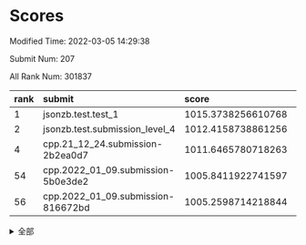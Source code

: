 # Scores

Modified Time: 2022-03-05 14:29:38

Submit Num: 207

All Rank Num: 301837

| rank |               submit               |       score        |       sigma        | pk_num |
| :--- | :--------------------------------- | :----------------- | :----------------- | :----- |
| 1    | jsonzb.test.test_1                 | 1015.3738256610768 | 0.8605088051009357 | 5830   |
| 2    | jsonzb.test.submission_level_4     | 1012.4158738861256 | 0.7752207433050259 | 5835   |
| 4    | cpp.21_12_24.submission-2b2ea0d7   | 1011.6465780718263 | 0.7798996122365224 | 5835   |
| 54   | cpp.2022_01_09.submission-5b0e3de2 | 1005.8411922741597 | 0.7349844634640564 | 5838   |
| 56   | cpp.2022_01_09.submission-816672bd | 1005.2598714218844 | 0.7152702816293521 | 5832   |


<details>
<summary>全部</summary>

| rank |                 submit                 |       score        |       sigma        | pk_num |
| :--- | :------------------------------------- | :----------------- | :----------------- | :----- |
| 1    | jsonzb.test.test_1                     | 1015.3738256610768 | 0.8605088051009357 | 5830   |
| 2    | jsonzb.test.submission_level_4         | 1012.4158738861256 | 0.7752207433050259 | 5835   |
| 3    | gobigger.level_3.submission_level_3_9  | 1011.978319605163  | 0.7693999982492129 | 5828   |
| 4    | cpp.21_12_24.submission-2b2ea0d7       | 1011.6465780718263 | 0.7798996122365224 | 5835   |
| 5    | gobigger.level_3.submission_level_3_1  | 1011.6258882029643 | 0.789635799676084  | 5833   |
| 6    | gobigger.level_3.submission_level_3_37 | 1011.2445552994474 | 0.7605961278798639 | 5834   |
| 7    | gobigger.level_3.submission_level_3_29 | 1011.1074329553666 | 0.7768613464646804 | 5833   |
| 8    | gobigger.level_3.submission_level_3_44 | 1010.9191666304138 | 0.8016335598811911 | 5829   |
| 9    | gobigger.level_3.submission_level_3_23 | 1010.9189647634943 | 0.7808906515777801 | 5831   |
| 10   | gobigger.level_3.submission_level_3_2  | 1010.898159050741  | 0.7853429874933113 | 5827   |
| 11   | gobigger.level_3.submission_level_3_26 | 1010.8678336771337 | 0.7592121544698472 | 5836   |
| 12   | gobigger.level_3.submission_level_3_49 | 1010.8559604385324 | 0.7505820234491737 | 5832   |
| 13   | gobigger.level_3.submission_level_3_33 | 1010.6963918220914 | 0.7663186404075799 | 5832   |
| 14   | gobigger.level_3.submission_level_3_19 | 1010.6912704886491 | 0.7671475971361852 | 5833   |
| 15   | gobigger.level_3.submission_level_3_34 | 1010.4619626312905 | 0.780568673248415  | 5831   |
| 16   | gobigger.level_3.submission_level_3_0  | 1010.4532549258214 | 0.7638540042642489 | 5833   |
| 17   | gobigger.level_3.submission_level_3_35 | 1010.4113264191221 | 0.7621206048314417 | 5836   |
| 18   | gobigger.level_3.submission_level_3_10 | 1010.1482277739134 | 0.7629597979856804 | 5831   |
| 19   | gobigger.level_3.submission_level_3_20 | 1010.1312340993179 | 0.7761424582556509 | 5829   |
| 20   | gobigger.level_3.submission_level_3_8  | 1010.1070359601267 | 0.759093127633632  | 5838   |
| 21   | gobigger.level_3.submission_level_3_46 | 1010.1064256522117 | 0.757775764785174  | 5829   |
| 22   | gobigger.level_3.submission_level_3_47 | 1010.0771945575029 | 0.7581816573546062 | 5832   |
| 23   | gobigger.level_3.submission_level_3_12 | 1010.0638289491637 | 0.7516180302491309 | 5826   |
| 24   | gobigger.level_3.submission_level_3_38 | 1010.005344038028  | 0.780130653619721  | 5832   |
| 25   | gobigger.level_3.submission_level_3_24 | 1009.9992689921219 | 0.7559281221999024 | 5831   |
| 26   | gobigger.level_3.submission_level_3_28 | 1009.9941571714467 | 0.7557338923031819 | 5829   |
| 27   | gobigger.level_3.submission_level_3_42 | 1009.9836139755196 | 0.7811601034139303 | 5830   |
| 28   | gobigger.level_3.submission_level_3_43 | 1009.9712657857511 | 0.7522022116884229 | 5829   |
| 29   | gobigger.level_3.submission_level_3_32 | 1009.900100660949  | 0.7770563296479465 | 5833   |
| 30   | gobigger.level_3.submission_level_3_14 | 1009.8712459689561 | 0.7831004107618745 | 5832   |
| 31   | gobigger.level_3.submission_level_3_30 | 1009.843054787342  | 0.7595079835985207 | 5829   |
| 32   | gobigger.level_3.submission_level_3_3  | 1009.8133848834503 | 0.7789368940594424 | 5829   |
| 33   | gobigger.level_3.submission_level_3_45 | 1009.7956151876971 | 0.7636254376890262 | 5832   |
| 34   | gobigger.level_3.submission_level_3_16 | 1009.7699751237813 | 0.7538046606213924 | 5835   |
| 35   | gobigger.level_3.submission_level_3_5  | 1009.7693973116603 | 0.7737800465552837 | 5833   |
| 36   | gobigger.level_3.submission_level_3_36 | 1009.6799945392486 | 0.753074427672653  | 5830   |
| 37   | gobigger.level_3.submission_level_3_39 | 1009.6707528181482 | 0.7391719388501522 | 5831   |
| 38   | gobigger.level_3.submission_level_3_4  | 1009.6295050381437 | 0.7477057696243502 | 5835   |
| 39   | gobigger.level_3.submission_level_3_17 | 1009.581714689189  | 0.7667312798351817 | 5832   |
| 40   | gobigger.level_3.submission_level_3_7  | 1009.5280585702591 | 0.7851169245062316 | 5830   |
| 41   | gobigger.level_3.submission_level_3_11 | 1009.4733741452001 | 0.7487839264624115 | 5833   |
| 42   | gobigger.level_3.submission_level_3_22 | 1009.4683663149593 | 0.7541265144588725 | 5832   |
| 43   | gobigger.level_3.submission_level_3_6  | 1009.3527320490742 | 0.7511661413066842 | 5836   |
| 44   | gobigger.level_3.submission_level_3_41 | 1009.306749700295  | 0.7554748327582063 | 5836   |
| 45   | gobigger.level_3.submission_level_3_25 | 1009.2441315897546 | 0.7495456011203461 | 5837   |
| 46   | gobigger.level_3.submission_level_3_18 | 1009.2384367613084 | 0.7682435563084888 | 5833   |
| 47   | gobigger.level_3.submission_level_3_27 | 1009.1979717200055 | 0.765167861333416  | 5831   |
| 48   | gobigger.level_3.submission_level_3_40 | 1009.1300540147887 | 0.729435110549301  | 5828   |
| 49   | gobigger.level_3.submission_level_3_15 | 1009.0783561254675 | 0.7503002475096988 | 5833   |
| 50   | gobigger.level_3.submission_level_3_21 | 1009.0165561425957 | 0.7743797773070403 | 5834   |
| 51   | gobigger.level_3.submission_level_3_48 | 1008.7971887011794 | 0.7355295011099481 | 5826   |
| 52   | gobigger.level_3.submission_level_3_13 | 1008.5340161303634 | 0.7444807975639903 | 5829   |
| 53   | gobigger.level_3.submission_level_3_31 | 1007.9699928032782 | 0.7372812603270023 | 5826   |
| 54   | cpp.2022_01_09.submission-5b0e3de2     | 1005.8411922741597 | 0.7349844634640564 | 5838   |
| 55   | gobigger.level_1.submission_level_1_16 | 1005.3536680521266 | 0.7263173121979108 | 5834   |
| 56   | cpp.2022_01_09.submission-816672bd     | 1005.2598714218844 | 0.7152702816293521 | 5832   |
| 57   | gobigger.level_1.submission_level_1_35 | 1005.0820461981826 | 0.7147425610864273 | 5831   |
| 58   | gobigger.level_1.submission_level_1_4  | 1004.570314790125  | 0.7265068433800409 | 5832   |
| 59   | gobigger.level_1.submission_level_1_26 | 1004.5100768302843 | 0.706451649082203  | 5834   |
| 60   | gobigger.level_1.submission_level_1_28 | 1004.4394023711942 | 0.7254985823364443 | 5828   |
| 61   | gobigger.level_1.submission_level_1_41 | 1004.3668210029307 | 0.7058696123075411 | 5834   |
| 62   | gobigger.level_1.submission_level_1_5  | 1004.2719379687647 | 0.7201886578136794 | 5829   |
| 63   | gobigger.level_1.submission_level_1_24 | 1004.262251941191  | 0.7184252938403931 | 5833   |
| 64   | gobigger.level_1.submission_level_1_1  | 1004.0117982840244 | 0.7313502121788951 | 5832   |
| 65   | gobigger.level_1.submission_level_1_40 | 1003.8851782304133 | 0.7165089819966887 | 5831   |
| 66   | gobigger.level_1.submission_level_1_49 | 1003.8851101171972 | 0.7131812940827909 | 5830   |
| 67   | gobigger.level_1.submission_level_1_19 | 1003.8479056555998 | 0.7195862129213033 | 5835   |
| 68   | gobigger.level_1.submission_level_1_14 | 1003.8329155302283 | 0.7162050024101144 | 5830   |
| 69   | gobigger.level_1.submission_level_1_36 | 1003.7822419087065 | 0.7121819581392889 | 5834   |
| 70   | gobigger.level_1.submission_level_1_25 | 1003.7812122958007 | 0.7087833445409643 | 5834   |
| 71   | gobigger.level_1.submission_level_1_20 | 1003.7634398033338 | 0.7108659028881964 | 5829   |
| 72   | gobigger.level_1.submission_level_1_8  | 1003.7340274648724 | 0.7209038553444703 | 5836   |
| 73   | gobigger.level_1.submission_level_1_22 | 1003.6824060708495 | 0.7218804733783406 | 5830   |
| 74   | gobigger.level_1.submission_level_1_3  | 1003.6700790807505 | 0.7320648107820881 | 5832   |
| 75   | gobigger.level_1.submission_level_1_10 | 1003.6128248535974 | 0.7110733141069773 | 5832   |
| 76   | gobigger.level_1.submission_level_1_37 | 1003.5554776261962 | 0.7165821908537534 | 5832   |
| 77   | gobigger.level_1.submission_level_1_2  | 1003.4297827479444 | 0.7138742150286979 | 5834   |
| 78   | gobigger.level_1.submission_level_1_42 | 1003.4193996952188 | 0.709740053925134  | 5830   |
| 79   | gobigger.level_1.submission_level_1_12 | 1003.407838297578  | 0.7087213688161713 | 5832   |
| 80   | gobigger.level_1.submission_level_1_23 | 1003.2844004024095 | 0.7218533265413307 | 5831   |
| 81   | gobigger.level_1.submission_level_1_32 | 1003.2414422225492 | 0.7178214111104035 | 5830   |
| 82   | gobigger.level_1.submission_level_1_6  | 1003.2323387659677 | 0.7179444462178941 | 5831   |
| 83   | gobigger.level_1.submission_level_1_31 | 1003.1725162328522 | 0.7155064007677031 | 5835   |
| 84   | gobigger.level_1.submission_level_1_34 | 1003.1688295165521 | 0.7213269454122175 | 5834   |
| 85   | gobigger.level_1.submission_level_1_18 | 1003.1313840402506 | 0.7237959594835552 | 5829   |
| 86   | gobigger.level_1.submission_level_1_0  | 1003.1141758642913 | 0.7064673053737437 | 5831   |
| 87   | gobigger.level_1.submission_level_1_38 | 1002.9746617263511 | 0.7196869328367774 | 5834   |
| 88   | gobigger.level_1.submission_level_1_45 | 1002.9427214766321 | 0.7099879179304761 | 5836   |
| 89   | gobigger.level_1.submission_level_1_7  | 1002.7706230228711 | 0.721899894858732  | 5833   |
| 90   | gobigger.level_1.submission_level_1_44 | 1002.6969144468527 | 0.7118566544855703 | 5832   |
| 91   | gobigger.level_1.submission_level_1_39 | 1002.6681945646988 | 0.7205813741332934 | 5834   |
| 92   | gobigger.level_1.submission_level_1_17 | 1002.6249599923998 | 0.709752342188368  | 5837   |
| 93   | gobigger.level_1.submission_level_1_9  | 1002.6174020352738 | 0.7168572730364036 | 5833   |
| 94   | gobigger.level_1.submission_level_1_47 | 1002.5477376948231 | 0.7241965125000166 | 5833   |
| 95   | gobigger.level_1.submission_level_1_15 | 1002.4950465323471 | 0.7088366341171616 | 5839   |
| 96   | gobigger.level_1.submission_level_1_21 | 1002.4045802101732 | 0.7070963719337167 | 5833   |
| 97   | gobigger.level_1.submission_level_1_46 | 1002.3426965285715 | 0.7217207245978907 | 5835   |
| 98   | gobigger.level_1.submission_level_1_43 | 1002.3213331965042 | 0.7176033955038245 | 5836   |
| 99   | gobigger.level_1.submission_level_1_48 | 1002.0878418162165 | 0.7086071122095933 | 5837   |
| 100  | gobigger.level_1.submission_level_1_33 | 1002.0280925705562 | 0.706614519010584  | 5830   |
| 101  | gobigger.level_1.submission_level_1_29 | 1001.9467253092698 | 0.733890461562966  | 5836   |
| 102  | gobigger.level_1.submission_level_1_30 | 1001.9261124134326 | 0.710219402695664  | 5832   |
| 103  | gobigger.level_1.submission_level_1_11 | 1001.7891141852746 | 0.7077342780895148 | 5835   |
| 104  | gobigger.level_1.submission_level_1_13 | 1001.7376829305125 | 0.7110243080805437 | 5831   |
| 105  | gobigger.level_1.submission_level_1_27 | 1001.6930752528965 | 0.7195919992742027 | 5833   |
| 106  | gobigger.random.submission_random_28   | 997.5832960773232  | 0.7060544636011451 | 5835   |
| 107  | gobigger.random.submission_random_32   | 997.0121266370998  | 0.7157399357652808 | 5832   |
| 108  | gobigger.random.submission_random_38   | 996.8015749694349  | 0.7061048963745107 | 5827   |
| 109  | gobigger.random.submission_random_36   | 996.7328318181504  | 0.6953526555334333 | 5835   |
| 110  | gobigger.random.submission_random_34   | 996.7001151452934  | 0.7054742237759956 | 5832   |
| 111  | gobigger.random.submission_random_31   | 996.6974294730418  | 0.6971264758152744 | 5833   |
| 112  | gobigger.random.submission_random_1    | 996.5548112299707  | 0.7140185651058637 | 5830   |
| 113  | gobigger.random.submission_random_13   | 996.4192146504141  | 0.7104925211448586 | 5837   |
| 114  | gobigger.random.submission_random_42   | 996.4178330908737  | 0.7005031261750023 | 5833   |
| 115  | gobigger.random.submission_random_15   | 996.3361558839905  | 0.7000590110359411 | 5836   |
| 116  | gobigger.random.submission_random_40   | 996.3261617164832  | 0.7042820346724232 | 5834   |
| 117  | gobigger.random.submission_random_22   | 996.2985999182856  | 0.7037294678070258 | 5830   |
| 118  | gobigger.random.submission_random_8    | 996.2969890735083  | 0.7120750824476053 | 5831   |
| 119  | gobigger.random.submission_random_24   | 996.287834813406   | 0.7188366099994357 | 5834   |
| 120  | gobigger.random.submission_random_29   | 996.2575173578143  | 0.7127374321762512 | 5839   |
| 121  | gobigger.random.submission_random_0    | 996.2538659813375  | 0.7039378746464383 | 5833   |
| 122  | gobigger.random.submission_random_4    | 996.1772914222846  | 0.722187341697628  | 5834   |
| 123  | gobigger.random.submission_random_5    | 996.1598619008578  | 0.7144259030702644 | 5833   |
| 124  | gobigger.random.submission_random_43   | 996.0817997626133  | 0.7147834648638071 | 5831   |
| 125  | gobigger.random.submission_random_6    | 996.080930229463   | 0.7283548933921767 | 5833   |
| 126  | gobigger.random.submission_random_14   | 996.0379809486611  | 0.7171065683569472 | 5834   |
| 127  | gobigger.random.submission_random_7    | 995.9978670627141  | 0.7161704069007088 | 5832   |
| 128  | gobigger.random.submission_random_45   | 995.9232220152685  | 0.7035296470948581 | 5834   |
| 129  | gobigger.random.submission_random_39   | 995.9166688318219  | 0.712807707392341  | 5840   |
| 130  | gobigger.random.submission_random_41   | 995.915940876093   | 0.7071488315786457 | 5835   |
| 131  | gobigger.random.submission_random_12   | 995.7647839790051  | 0.7072564472129184 | 5837   |
| 132  | gobigger.random.submission_random_47   | 995.7000644095524  | 0.7201462923284816 | 5836   |
| 133  | gobigger.random.submission_random_35   | 995.6712118893626  | 0.721560758174391  | 5831   |
| 134  | gobigger.random.submission_random_49   | 995.6696430877819  | 0.7113867339778663 | 5833   |
| 135  | gobigger.random.submission_random_30   | 995.6053261643018  | 0.7059211814017361 | 5826   |
| 136  | gobigger.random.submission_random_9    | 995.5780623130372  | 0.7122495745905753 | 5832   |
| 137  | gobigger.random.submission_random_18   | 995.5755100346009  | 0.7154266178371284 | 5828   |
| 138  | gobigger.random.submission_random_48   | 995.5735273161931  | 0.7143624829132244 | 5833   |
| 139  | gobigger.random.submission_random_3    | 995.5231160106642  | 0.7114670897114546 | 5833   |
| 140  | gobigger.random.submission_random_44   | 995.520703583822   | 0.7117146777363116 | 5834   |
| 141  | gobigger.random.submission_random_37   | 995.5197876436255  | 0.7091487298047382 | 5832   |
| 142  | gobigger.random.submission_random_11   | 995.4605701129904  | 0.701881112930962  | 5833   |
| 143  | gobigger.random.submission_random_23   | 995.4223981156215  | 0.7146386929280079 | 5831   |
| 144  | gobigger.random.submission_random_20   | 995.394715426243   | 0.7055736536367208 | 5838   |
| 145  | gobigger.random.submission_random_27   | 995.3339346524713  | 0.7258842667313945 | 5836   |
| 146  | gobigger.random.submission_random_46   | 995.3317309483867  | 0.7150360817020007 | 5835   |
| 147  | gobigger.random.submission_random_17   | 995.3024369778728  | 0.7113713225771994 | 5835   |
| 148  | gobigger.random.submission_random_2    | 995.2330167117341  | 0.7095000339659832 | 5830   |
| 149  | gobigger.random.submission_random_33   | 995.1929840483461  | 0.7094300665339862 | 5831   |
| 150  | gobigger.random.submission_random_25   | 995.1581948794717  | 0.7225200381452285 | 5834   |
| 151  | gobigger.random.submission_random_10   | 994.9689720415308  | 0.7106143403163707 | 5830   |
| 152  | gobigger.random.submission_random_19   | 994.8488580546132  | 0.7047264070651476 | 5835   |
| 153  | gobigger.random.submission_random_21   | 994.8313736608817  | 0.7254399766302422 | 5840   |
| 154  | gobigger.random.submission_random_26   | 994.8215664466168  | 0.7068379772290572 | 5828   |
| 155  | gobigger.random.submission_random_16   | 994.7808482067261  | 0.7085303629691398 | 5831   |
| 156  | gobigger.level_2.submission_level_2_25 | 993.9794354555003  | 0.7216863176838619 | 5830   |
| 157  | gobigger.level_2.submission_level_2_29 | 993.6656083132079  | 0.7468049458845076 | 5831   |
| 158  | gobigger.level_2.submission_level_2_23 | 993.6292450188047  | 0.7372686105801768 | 5835   |
| 159  | gobigger.level_2.submission_level_2_38 | 993.407523489808   | 0.7367920461861396 | 5835   |
| 160  | gobigger.level_2.submission_level_2_45 | 993.3811912175211  | 0.730141038947629  | 5833   |
| 161  | gobigger.level_2.submission_level_2_48 | 993.3056378303254  | 0.7382930025473327 | 5834   |
| 162  | gobigger.level_2.submission_level_2_8  | 993.2238614849465  | 0.7303509974383027 | 5831   |
| 163  | gobigger.level_2.submission_level_2_49 | 993.1718794995672  | 0.7373777812364897 | 5829   |
| 164  | gobigger.level_2.submission_level_2_16 | 993.140145643727   | 0.7350043388458598 | 5829   |
| 165  | gobigger.level_2.submission_level_2_40 | 992.9098851812389  | 0.7333323652757139 | 5834   |
| 166  | gobigger.level_2.submission_level_2_9  | 992.8914483250506  | 0.7331250243829277 | 5835   |
| 167  | gobigger.level_2.submission_level_2_17 | 992.8817989667897  | 0.7467800673485843 | 5833   |
| 168  | gobigger.level_2.submission_level_2_33 | 992.7944595554051  | 0.7262234044034407 | 5832   |
| 169  | gobigger.level_2.submission_level_2_46 | 992.6364720973861  | 0.7361563167555714 | 5830   |
| 170  | gobigger.level_2.submission_level_2_19 | 992.5955306295953  | 0.7360619542515948 | 5834   |
| 171  | gobigger.level_2.submission_level_2_28 | 992.4341332198828  | 0.7356513667282804 | 5834   |
| 172  | gobigger.level_2.submission_level_2_27 | 992.4009409861872  | 0.764563303761182  | 5835   |
| 173  | gobigger.level_2.submission_level_2_21 | 992.386684049175   | 0.7466941490396108 | 5836   |
| 174  | gobigger.level_2.submission_level_2_12 | 992.3713067841364  | 0.7478439832096461 | 5834   |
| 175  | gobigger.level_2.submission_level_2_14 | 992.3599723433027  | 0.7405052592872686 | 5832   |
| 176  | gobigger.level_2.submission_level_2_42 | 992.3489155216839  | 0.7312562118924282 | 5826   |
| 177  | gobigger.level_2.submission_level_2_6  | 992.3388453444838  | 0.7354005850217767 | 5834   |
| 178  | gobigger.level_2.submission_level_2_10 | 992.3257558834297  | 0.7387231191119505 | 5837   |
| 179  | gobigger.level_2.submission_level_2_13 | 992.3090591301176  | 0.7434926579626879 | 5834   |
| 180  | gobigger.level_2.submission_level_2_37 | 992.3011386012652  | 0.7378980312087661 | 5838   |
| 181  | gobigger.level_2.submission_level_2_18 | 992.2915251932747  | 0.7240289438640332 | 5833   |
| 182  | gobigger.level_2.submission_level_2_7  | 992.269269075823   | 0.7223706176388183 | 5834   |
| 183  | gobigger.level_2.submission_level_2_44 | 992.1503541501288  | 0.7464796051469792 | 5834   |
| 184  | gobigger.level_2.submission_level_2_1  | 992.0548096308341  | 0.7292151226561533 | 5838   |
| 185  | gobigger.level_2.submission_level_2_41 | 992.016513888185   | 0.7482182807340668 | 5831   |
| 186  | gobigger.level_2.submission_level_2_5  | 991.9943033494127  | 0.7558792654914797 | 5833   |
| 187  | gobigger.level_2.submission_level_2_43 | 991.9555350709896  | 0.7428354508841237 | 5828   |
| 188  | gobigger.level_2.submission_level_2_26 | 991.9522690593096  | 0.7529800590973529 | 5833   |
| 189  | gobigger.level_2.submission_level_2_0  | 991.8692526293581  | 0.7364679682539403 | 5837   |
| 190  | gobigger.level_2.submission_level_2_30 | 991.8598283271003  | 0.7473181199272643 | 5828   |
| 191  | gobigger.level_2.submission_level_2_24 | 991.8077886030088  | 0.7499190859172992 | 5838   |
| 192  | gobigger.level_2.submission_level_2_35 | 991.7648921705501  | 0.7414847004426036 | 5833   |
| 193  | gobigger.level_2.submission_level_2_31 | 991.7342653363014  | 0.730231877760824  | 5831   |
| 194  | gobigger.level_2.submission_level_2_34 | 991.706399139424   | 0.7638902327052642 | 5829   |
| 195  | gobigger.level_2.submission_level_2_4  | 991.6427824076236  | 0.7559038837538492 | 5831   |
| 196  | gobigger.level_2.submission_level_2_47 | 991.5308638069672  | 0.7463352184228531 | 5833   |
| 197  | gobigger.level_2.submission_level_2_22 | 991.5129660271895  | 0.7415468089034774 | 5833   |
| 198  | gobigger.level_2.submission_level_2_36 | 991.4543314965084  | 0.7507643204677391 | 5838   |
| 199  | gobigger.level_2.submission_level_2_15 | 991.2975207330677  | 0.7529073449963737 | 5829   |
| 200  | gobigger.level_2.submission_level_2_39 | 991.2357120027183  | 0.7556560548763613 | 5834   |
| 201  | gobigger.level_2.submission_level_2_2  | 991.1296436860343  | 0.75051992034867   | 5827   |
| 202  | gobigger.level_2.submission_level_2_11 | 991.0316075085982  | 0.7825253453161085 | 5832   |
| 203  | gobigger.level_2.submission_level_2_20 | 990.7197887057255  | 0.7497800892845791 | 5831   |
| 204  | gobigger.level_2.submission_level_2_3  | 989.9010638817243  | 0.7704236770069653 | 5833   |
| 205  | gobigger.level_2.submission_level_2_32 | 989.8773761054063  | 0.7514685981630643 | 5835   |
| 206  | gobigger.none.submission_none_0        | 977.3372321451455  | 1.215690847365857  | 5833   |
| 207  | gobigger.none.submission_none_1        | 976.0257820294302  | 1.420410599387537  | 5831   |

</details>